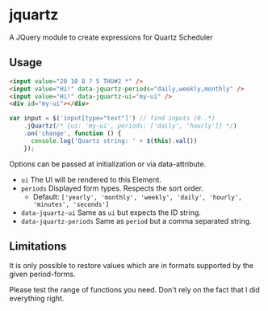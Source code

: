 # jquartz
A JQuery module to create expressions for Quartz Scheduler


## Usage
```html
<input value="20 10 8 ? 5 THU#2 *" />
<input value="Hi!" data-jquartz-periods="daily,weekly,monthly" />
<input value="Hi!" data-jquartz-ui="my-ui" />
<div id="my-ui"></div>
```

```js
var input = $('input[type="text"]') // find inputs (0..*)
	.jQuartz(/* {ui: 'my-ui', periods: ['daily', 'hourly']} */)
	.on('change', function () {
      console.log('Quartz string: ' + $(this).val())
    });
```

Options can be passed at initialization or via data-attribute.
* `ui` The UI will be rendered to this Element.
* `periods` Displayed form types. Respects the sort order.
	* Default: `['yearly', 'monthly', 'weekly', 'daily', 'hourly', 'minutes', 'seconds']`
* `data-jquartz-ui` Same as `ui` but expects the ID string.
* `data-jquartz-periods` Same as `period` but a comma separated string.


## Limitations
It is only possible to restore values which are in formats supported by the given period-forms.

Please test the range of functions you need. Don't rely on the fact that I did everything right.

